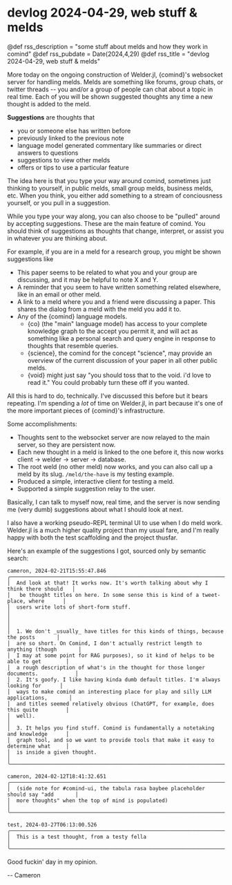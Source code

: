 # devlog 2024-04-29, web stuff & melds

@def rss_description = "some stuff about melds and how they work in comind"
@def rss_pubdate = Date(2024,4,29)
@def rss_title = "devlog 2024-04-29, web stuff & melds"

More today on the ongoing construction of Welder.jl, {comind}'s websocket server for handling melds. 
Melds are something like forums, group chats, or twitter threads -- you and/or a group of people can chat about a topic in real time.
Each of you will be shown suggested thoughts any time a new thought is added to the meld. 

**Suggestions** are thoughts that 

- you or someone else has written before
- previously linked to the previous note
- language model generated commentary like summaries or direct answers to questions
- suggestions to view other melds
- offers or tips to use a particular feature

The idea here is that you type your way around comind, sometimes just thinking to yourself, 
in public melds, small group melds, business melds, etc. When you think, you either add
something to a stream of conciousness yourself, or you pull in a suggestion. 

While you type your way along, you can also choose to be "pulled" around by accepting suggestions.
These are the main feature of comind. You should think of suggestions as thoughts that change, interpret,
or assist you in whatever you are thinking about. 

For example, if you are in a meld for a research group, you might be shown suggestions like

- This paper seems to be related to what you and your group are discussing, and it may be helpful to note X and Y.
- A reminder that you seem to have written something related elsewhere, like in an email or other meld.
- A link to a meld where you and a friend were discussing a paper. This shares the dialog from a meld with the meld you add it to.
- Any of the {comind} language models. 
    - {co} (the "main" language model) has access to your complete knowledge graph to the accept you permit it, and will act as something like a personal search and query engine in response to thoughts that resemble queries.
    - {science}, the comind for the concept "science", may provide an overview of the current discussion of your paper in all other public melds.
    - {void} might just say "you should toss that to the void. i'd love to read it." You could probably turn these off if you wanted.

All this is hard to do, technically. I've discussed this before but it bears repeating. I'm spending a _lot_ of time
on Welder.jl, in part because it's one of the more important pieces of {comind}'s infrastructure.

Some accomplishments:

- Thoughts sent to the websocket server are now relayed to the main server, so they are persistent now.
- Each new thought in a meld is linked to the one before it, this now works client -> welder -> server -> database.
- The root weld (no other meld) now works, and you can also call up a meld by its slug. `/meld/the-have` is my testing example.
- Produced a simple, interactive client for testing a meld.
- Supported a simple suggestion relay to the user.

Basically, I can talk to myself now, real time, and the server is now sending me (very dumb)
suggestions about what I should look at next. 

I also have a working pseudo-REPL terminal UI to use when I do meld work. Welder.jl is a much higher quality
project than my usual fare, and I'm really happy with both the test scaffolding and the project thusfar.

Here's an example of the suggestions I got, sourced only by semantic search:

```
cameron, 2024-02-21T15:55:47.846
╭──────────────────────────────────────────────────────────────────────────────────────╮
│  And look at that! It works now. It's worth talking about why I think there should   │
│   be thought titles on here. In some sense this is kind of a tweet-place, where      │
│  users write lots of short-form stuff.                                               │
│                                                                                      │
│  1. We don't _usually_ have titles for this kinds of things, because the posts       │
│  are so short. On Comind, I don't actually restrict length to anything (though       │
│  I may at some point for RAG purposes), so it kind of helps to be able to get        │
│  a rough description of what's in the thought for those longer documents.            │
│  2. It's goofy. I like having kinda dumb default titles. I'm always looking for      │
│  ways to make comind an interesting place for play and silly LLM applications,       │
│  and titles seemed relatively obvious (ChatGPT, for example, does this quite         │
│  well).                                                                              │
│  3. It helps you find stuff. Comind is fundamentally a notetaking and knowledge      │
│  graph tool, and so we want to provide tools that make it easy to determine what     │
│  is inside a given thought.                                                          │
╰──────────────────────────────────────────────────────────────────────────────────────╯

cameron, 2024-02-12T18:41:32.651
╭──────────────────────────────────────────────────────────────────────────────────────╮
│  (side note for #comind-ui, the tabula rasa baybee placeholder should say "add       │
│  more thoughts" when the top of mind is populated)                                   │
╰──────────────────────────────────────────────────────────────────────────────────────╯

test, 2024-03-27T06:13:00.526
╭──────────────────────────────────────────────────────────────────────────────────────╮
│  This is a test thought, from a testy fella                                          │
╰──────────────────────────────────────────────────────────────────────────────────────╯
```

Good fuckin' day in my opinion.

-- Cameron